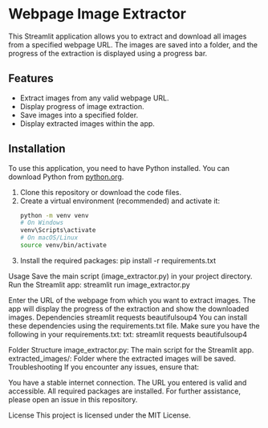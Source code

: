 # Webpage Image Extractor

This Streamlit application allows you to extract and download all images from a specified webpage URL. The images are saved into a folder, and the progress of the extraction is displayed using a progress bar.

## Features

- Extract images from any valid webpage URL.
- Display progress of image extraction.
- Save images into a specified folder.
- Display extracted images within the app.

## Installation

To use this application, you need to have Python installed. You can download Python from [python.org](https://www.python.org/).

1. Clone this repository or download the code files.
2. Create a virtual environment (recommended) and activate it:
   ```bash
   python -m venv venv
   # On Windows
   venv\Scripts\activate
   # On macOS/Linux
   source venv/bin/activate

 3)  Install the required packages:
    pip install -r requirements.txt

Usage
Save the main script (image_extractor.py) in your project directory.
Run the Streamlit app: streamlit run image_extractor.py

Enter the URL of the webpage from which you want to extract images.
The app will display the progress of the extraction and show the downloaded images.
Dependencies
streamlit
requests
beautifulsoup4
You can install these dependencies using the requirements.txt file. Make sure you have the following in your requirements.txt:
txt:
streamlit
requests
beautifulsoup4

Folder Structure
image_extractor.py: The main script for the Streamlit app.
extracted_images/: Folder where the extracted images will be saved.
Troubleshooting
If you encounter any issues, ensure that:

You have a stable internet connection.
The URL you entered is valid and accessible.
All required packages are installed.
For further assistance, please open an issue in this repository.

License
This project is licensed under the MIT License.



